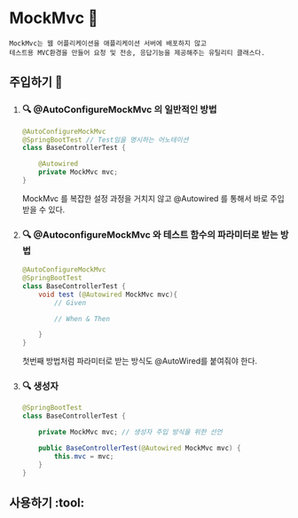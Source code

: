 # MockMvc :running:
    MockMvc는 웹 어플리케이션을 애플리케이션 서버에 배포하지 않고
    테스트용 MVC환경을 만들어 요청 및 전송, 응답기능을 제공해주는 유틸리티 클래스다.

## 주입하기 :syringe:

1. ### :mag: @AutoConfigureMockMvc 의 일반적인 방법
    
    ```java
    @AutoConfigureMockMvc
    @SpringBootTest // Test임을 명시하는 어노테이션
    class BaseControllerTest {

        @Autowired
        private MockMvc mvc;
    }
    ```
    MockMvc 를 복잡한 설정 과정을 거치지 않고
    @Autowired 를 통해서 바로 주입 받을 수 있다.

2. ### :mag: @AutoconfigureMockMvc 와 테스트 함수의 파라미터로 받는 방법

    ```java
    @AutoConfigureMockMvc
    @SpringBootTest 
    class BaseControllerTest {
        void test (@Autowired MockMvc mvc){
            // Given

            // When & Then

        }
    }
    ```
    첫번째 방법처럼 파라미터로 받는 방식도 @AutoWired를 붙여줘야 한다.

3. ### :mag: 생성자

    ```java
    @SpringBootTest 
    class BaseControllerTest {

        private MockMvc mvc; // 생성자 주입 방식을 위한 선언

        public BaseControllerTest(@Autowired MockMvc mvc) {
            this.mvc = mvc;
        }
    }
    ```

## 사용하기 :tool:

